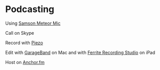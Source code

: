 # Podcasting

Using [Samson Meteor Mic](https://www.amazon.com/Samson-Meteor-Studio-Condenser-Microphone/dp/B004MF39YS/ref=as_li_ss_tl?ie=UTF8&linkCode=ll1&tag=chrisltd-20&linkId=cd89772b08224f3814684032a4d54624&language=en_US)

Call on Skype

Record with [Piezo](https://rogueamoeba.com/piezo/)

Edit with [GarageBand](https://www.apple.com/mac/garageband/) on Mac and with [Ferrite Recording Studio](https://www.wooji-juice.com/products/ferrite/) on iPad

Host on [Anchor.fm](https://anchor.fm/)



